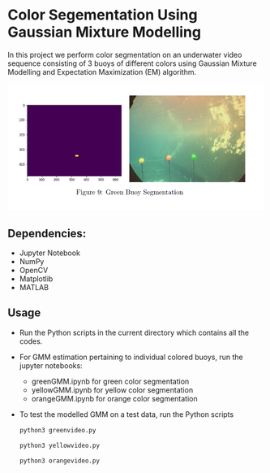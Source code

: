 # Color Segementation Using Gaussian Mixture Modelling 

In this project we perform color segmentation on an underwater video sequence consisting of 3 buoys of different colors using Gaussian Mixture Modelling and Expectation
Maximization (EM) algorithm.


<p align="center">
  <p align="center"><img src="/Data/Sample.PNG"></p>
</p>


## Dependencies:

- Jupyter Notebook
- NumPy
- OpenCV
- Matplotlib
- MATLAB

## Usage

- Run the Python scripts in the current directory which contains all the codes.
- For GMM estimation pertaining to individual colored buoys, run the jupyter notebooks:
  - greenGMM.ipynb for green color segmentation
  - yellowGMM.ipynb for yellow color segmentation
  - orangeGMM.ipynb for orange color segmentation
- To test the modelled GMM on a test data, run the Python scripts 
  ```
  python3 greenvideo.py
  ```
  
  ```
  python3 yellowvideo.py
  ```
  
  ```
  python3 orangevideo.py
  ```


